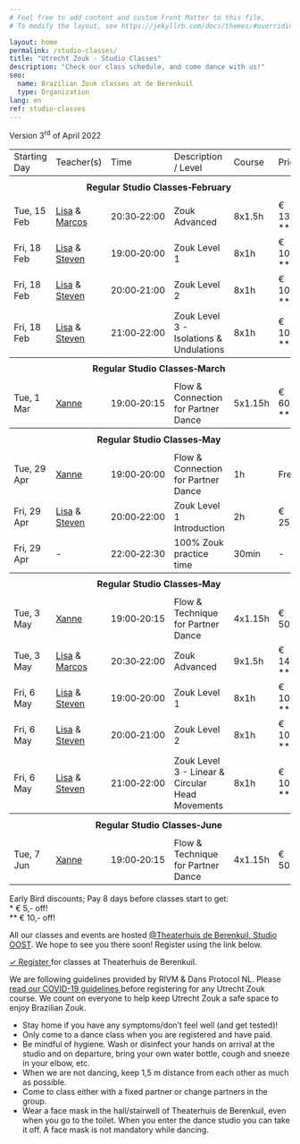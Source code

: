 ```yaml
---
# Feel free to add content and custom Front Matter to this file.
# To modify the layout, see https://jekyllrb.com/docs/themes/#overriding-theme-defaults

layout: home
permalink: /studio-classes/
title: "Utrecht Zouk - Studio Classes"
description: "Check our class schedule, and come dance with us!"
seo:
  name: Brazilian Zouk classes at de Berenkuil
  type: Organization
lang: en
ref: studio-classes
---
```


Version 3<sup>rd</sup> of April 2022

<table id="schedule">
<tbody>

<tr>
  <td>Starting Day</td>
  <td>Teacher(s)</td>
  <td>Time</td>
  <td>Description / Level</td>
  <td>Course</td>
  <td style="width:60px">Price</td>
</tr>

<tr style="height: 40px;">
  <th colspan="9">Regular Studio Classes&#8209;February</th>
</tr>

<tr>
  <td>Tue, 15 Feb</td>
  <td>
    <a href="/about#lisa">Lisa</a>
    &
    <a href="/about#marcos">Marcos</a>
  </td>
  <td>20:30&#8209;22:00</td>
  <td>Zouk Advanced</td>
  <td>8x1.5h</td>
  <td>€ 130,-&ast;&ast;</td>
</tr>

<tr>
  <td>Fri, 18 Feb</td>
  <td>
    <a href="/about#lisa">Lisa</a>
    &
    <a href="/about#steven">Steven</a>
  </td>
  <td>19:00&#8209;20:00</td>
  <td>Zouk Level 1</td>
  <td>8x1h</td>
  <td>€ 100,-&ast;&ast;</td>
</tr>

<tr>
  <td>Fri, 18 Feb</td>
  <td>
    <a href="/about#lisa">Lisa</a>
    &
    <a href="/about#steven">Steven</a>
  </td>
  <td>20:00&#8209;21:00</td>
  <td>Zouk Level 2</td>
  <td>8x1h</td>
  <td>€ 100,-&ast;&ast;</td>
</tr>

<tr>
  <td>Fri, 18 Feb</td>
  <td>
    <a href="/about#lisa">Lisa</a>
    &
    <a href="/about#steven">Steven</a>
  </td>
  <td>21:00&#8209;22:00</td>
  <td>Zouk Level 3 - Isolations & Undulations</td>
  <td>8x1h</td>
  <td>€ 100,-&ast;&ast;</td>
</tr>

<tr style="height: 40px;">
  <th colspan="9">Regular Studio Classes&#8209;March</th>
</tr>

<tr>
  <td>Tue, 1 Mar</td>
  <td><a href="/about#xanne">Xanne</a></td>
  <td>19:00&#8209;20:15</td>
  <td>Flow & Connection for Partner Dance</td>
  <td>5x1.15h</td>
  <td>€ 60,-&ast;&ast;</td>
</tr>

<tr style="height: 40px;">
  <th colspan="9">Regular Studio Classes&#8209;May</th>
</tr>

<tr>
  <td>Tue, 29 Apr</td>
  <td><a href="/about#xanne">Xanne</a></td>
  <td>19:00&#8209;20:00</td>
  <td>Flow & Connection for Partner Dance</td>
  <td>1h</td>
  <td>Free</td>
</tr>
<tr>
  <td>Fri, 29 Apr</td>
  <td>
    <a href="/about#lisa">Lisa</a>
    &
    <a href="/about#steven">Steven</a>
  </td>
  <td>20:00&#8209;22:00</td>
  <td>Zouk Level 1 Introduction</td>
  <td>2h</td>
  <td>€ 25,-</td>
</tr>
<tr>
  <td>Fri, 29 Apr</td>
  <td>
    -
  </td>
  <td>22:00&#8209;22:30</td>
  <td>100% Zouk practice time</td>
  <td>30min</td>
  <td>-</td>
</tr>
  
<tr style="height: 40px;">
  <th colspan="9">Regular Studio Classes&#8209;May</th>
</tr>

<tr>
  <td>Tue, 3 May</td>
  <td><a href="/about#xanne">Xanne</a></td>
  <td>19:00&#8209;20:15</td>
  <td>Flow & Technique for Partner Dance</td>
  <td>4x1.15h</td>
  <td>€ 50,-&ast;</td>
</tr>

<tr>
  <td>Tue, 3 May</td>
  <td>
    <a href="/about#lisa">Lisa</a>
    &
    <a href="/about#marcos">Marcos</a>
  </td>
  <td>20:30&#8209;22:00</td>
  <td>Zouk Advanced</td>
  <td>9x1.5h</td>
  <td>€ 145,-&ast;&ast;</td>
</tr>

<tr>
  <td>Fri, 6 May</td>
  <td>
    <a href="/about#lisa">Lisa</a>
    &
    <a href="/about#steven">Steven</a>
  </td>
  <td>19:00&#8209;20:00</td>
  <td>Zouk Level 1</td>
  <td>8x1h</td>
  <td>€ 100,-&ast;&ast;</td>
</tr>

<tr>
  <td>Fri, 6 May</td>
  <td>
    <a href="/about#lisa">Lisa</a>
    &
    <a href="/about#steven">Steven</a>
  </td>
  <td>20:00&#8209;21:00</td>
  <td>Zouk Level 2</td>
  <td>8x1h</td>
  <td>€ 100,-&ast;&ast;</td>
</tr>

<tr>
  <td>Fri, 6 May</td>
  <td>
    <a href="/about#lisa">Lisa</a>
    &
    <a href="/about#steven">Steven</a>
  </td>
  <td>21:00&#8209;22:00</td>
  <td>Zouk Level 3 - Linear & Circular Head Movements</td>
  <td>8x1h</td>
  <td>€ 100,-&ast;&ast;</td>
</tr>

<tr style="height: 40px;">
  <th colspan="9">Regular Studio Classes&#8209;June</th>
</tr>

<tr>
  <td>Tue, 7 Jun</td>
  <td><a href="/about#xanne">Xanne</a></td>
  <td>19:00&#8209;20:15</td>
  <td>Flow & Technique for Partner Dance</td>
  <td>4x1.15h</td>
  <td>€ 50,-&ast;</td>
</tr>

</tbody>
</table>

Early Bird discounts; Pay 8 days before classes start to get:
<br/>
\* € 5,- off!
<br/>
\*\* € 10,- off!

All our classes and events are hosted
<a href='https://goo.gl/maps/86Nr5hmZY3mu5sVP6'>@Theaterhuis de Berenkuil, Studio OOST</a>.
We hope to see you there soon! Register using the link below.

<a
  class="button"
  target="_blank"
  href="https://www.ledenbeheer.be/public/459278">
  ✓ Register
</a>
for classes at Theaterhuis de Berenkuil.

We are following guidelines provided by RIVM & Dans Protocol NL.
Please <a
  target="_blank"
  href="https://docs.google.com/document/d/1M01lk91xgPNstD6FhEM4-3evL38TLtbF3deaKW2QWkw/edit?usp=sharing">
  read our COVID-19 guidelines
</a>
before registering for any Utrecht Zouk course.
We count on everyone to help keep Utrecht Zouk a safe space to enjoy Brazilian Zouk.

* Stay home if you have any symptoms/don’t feel well (and get tested)!
* Only come to a dance class when you are registered and have paid.
* Be mindful of hygiene. Wash or disinfect your hands on arrival at the studio and on departure, bring your own water bottle, cough and sneeze in your elbow, etc.
* When we are not dancing, keep 1,5 m distance from each other as much as possible.
* Come to class either with a fixed partner or change partners in the group.
* Wear a face mask in the hall/stairwell of Theaterhuis de Berenkuil, even when you go to the toilet. When you enter the dance studio you can take it off. A face mask is not mandatory while dancing.
